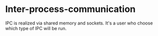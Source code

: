 Inter-process-communication
===========================

IPC is realized via shared memory and sockets. It's a user who choose which type of IPC will be run.